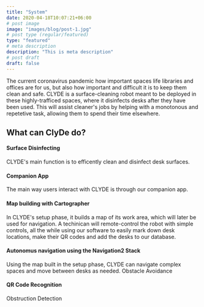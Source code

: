 ```yaml
---
title: "System"
date: 2020-04-18T10:07:21+06:00
# post image
image: "images/blog/post-1.jpg"
# post type (regular/featured)
type: "featured"
# meta description
description: "This is meta description"
# post draft
draft: false
---
```



The current coronavirus pandemic how important spaces life libraries and offices are for us, but also how important and difficult it is to keep them clean and safe. CLYDE is a surface-cleaning robot meant to be deployed in these highly-trafficed spaces, where it disinfects desks after they have been used. This will assist cleaner's jobs by helping with a monotonous and repetetive task, allowing them to spend their time elsewhere.

## What can ClyDe do?

#### Surface Disinfecting

CLYDE's main function is to efficently clean and disinfect desk surfaces.

#### Companion App

The main way users interact with CLYDE is through our companion app.

#### Map building with Cartographer

In CLYDE's setup phase, it builds a map of its work area, which will later be used for navigation. A techinican will remote-control the robot with simple controls, all the while using our software to easily mark down desk locations, make their QR codes and add the desks to our database.

#### Autonomus navigation using the Navigation2 Stack

Using the map built in the setup phase, CLYDE can navigate complex spaces and move between desks as needed.
Obstacle Avoidance

#### QR Code Recognition

Obstruction Detection